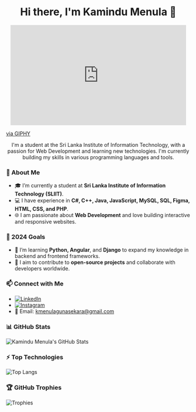 <h1 align="center">Hi there, I'm Kamindu Menula 👋</h1>
<p align="center">
  <iframe src="https://giphy.com/embed/62PP2yEIAZF6g" width="480" height="274" style="" frameBorder="0" class="giphy-embed" allowFullScreen></iframe><p><a href="https://giphy.com/gifs/swag-80s-sunglasses-62PP2yEIAZF6g">via GIPHY</a></p>

<p align="center">
  I'm a student at the Sri Lanka Institute of Information Technology, with a passion for Web Development and learning new technologies. I'm currently building my skills in various programming languages and tools.
</p>

### 💼 About Me
- 🎓 I’m currently a student at **Sri Lanka Institute of Information Technology (SLIIT)**.
- 💻 I have experience in **C#, C++, Java, JavaScript, MySQL, SQL, Figma, HTML, CSS, and PHP**.
- 🌐 I am passionate about **Web Development** and love building interactive and responsive websites.

### 🎯 2024 Goals
- 🌱 I’m learning **Python, Angular**, and **Django** to expand my knowledge in backend and frontend frameworks.
- 🤝 I aim to contribute to **open-source projects** and collaborate with developers worldwide.

### 📫 Connect with Me
- [![LinkedIn](https://img.shields.io/badge/-LinkedIn-blue)](https://www.linkedin.com/in/kamindumenula/)
- [![Instagram](https://img.shields.io/badge/-Instagram-E4405F)](https://www.instagram.com/kamindu_menula)
- 📧 Email: [kmenulagunasekara@gmail.com](mailto:kmenulagunasekara@gmail.com)

### 📊 GitHub Stats
![Kamindu Menula's GitHub Stats](https://github-readme-stats.vercel.app/api?username=Kamindumenula&show_icons=true&theme=radical)

### ⚡ Top Technologies
![Top Langs](https://github-readme-stats.vercel.app/api/top-langs/?username=Kamindumenula&layout=compact&theme=radical)

### 🏆 GitHub Trophies
![Trophies](https://github-profile-trophy.vercel.app/?username=Kamindumenula&theme=radical&no-frame=true&no-bg=true&margin-w=4)

